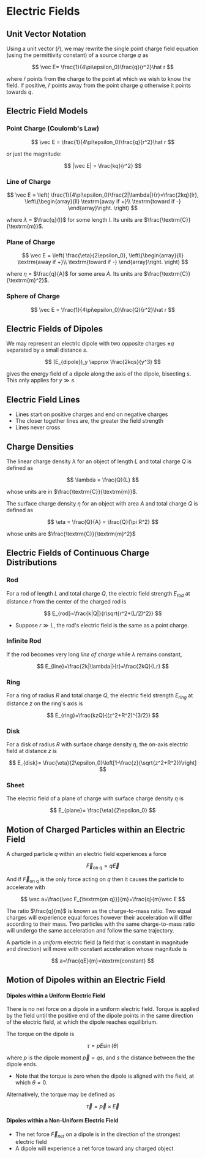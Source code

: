 # Electric Fields

## Unit Vector Notation
Using a unit vector ($\hat r$), we may rewrite the single point charge field equation (using the permittivity constant) of a source charge $q$ as

$$
\vec E= \frac{1}{4\pi\epsilon_0}\frac{q}{r^2}\hat r
$$

where $\hat r$ points from the charge to the point at which we wish to know the field. If positive, $\hat r$ points away from the point charge $q$ otherwise it points towards $q$.

## Electric Field Models

### Point Charge (Coulomb's Law)

$$
\vec E = \frac{1}{4\pi\epsilon_0}\frac{q}{r^2}\hat r
$$

or just the magnitude:

$$
|\vec E| = \frac{kq}{r^2}
$$

### Line of Charge

$$
\vec E = \left(
    \frac{1}{4\pi\epsilon_0}\frac{2|\lambda|}{r}=\frac{2kq}{lr},
    \left\{\begin{array}{ll}
        \textrm{away if +}\\
        \textrm{toward if -}
    \end{array}\right.
\right)
$$

where $\lambda$ = $\frac{q}{l}$ for some length $l$. Its units are $\frac{\textrm{C}}{\textrm{m}}$.

### Plane of Charge

$$
\vec E = \left(
    \frac{\eta}{2\epsilon_0},
    \left\{\begin{array}{ll}
        \textrm{away if +}\\
        \textrm{toward if -}
    \end{array}\right.
\right)
$$

where $\eta$ = $\frac{q}{A}$ for some area $A$. Its units are $\frac{\textrm{C}}{\textrm{m}^2}$.

### Sphere of Charge

$$
\vec E = \frac{1}{4\pi\epsilon_0}\frac{Q}{r^2}\hat r
$$

## Electric Fields of Dipoles

We may represent an electric dipole with two opposite charges $\pm q$ separated by a small distance $s$.

$$
(E_{dipole})_y \approx \frac{2kqs}{y^3}
$$

gives the energy field of a dipole along the axis of the dipole, bisecting s. This only applies for $y\gg s$.

## Electric Field Lines

- Lines start on positive charges and end on negative charges
- The closer together lines are, the greater the field strength
- Lines never cross

## Charge Densities

The linear charge density $\lambda$ for an object of length $L$ and total charge $Q$ is defined as

$$
\lambda = \frac{Q}{L}
$$

whose units are in $\frac{\textrm{C}}{\textrm{m}}$.

The surface charge density $\eta$ for an object with area $A$ and total charge $Q$ is defined as

$$
\eta = \frac{Q}{A} = \frac{Q}{\pi R^2}
$$

whose units are $\frac{\textrm{C}}{\textrm{m}^2}$

## Electric Fields of Continuous Charge Distributions

### Rod

For a rod of length $L$ and total charge $Q$, the electric field strength $E_{rod}$ at distance $r$ from the center of the charged rod is

$$
E_{rod}=\frac{k|Q|}{r\sqrt{r^2+(L/2)^2}}
$$

- Suppose $r\gg L$, the rod's electric field is the same as a point charge.

### Infinite Rod

If the rod becomes very long *line of charge* while $\lambda$ remains constant,

$$
E_{line}=\frac{2k|\lambda|}{r}=\frac{2kQ}{Lr}
$$

### Ring

For a ring of radius $R$ and total charge $Q$, the electric field strength $E_{ring}$ at distance $z$ on the ring's axis is

$$
E_{ring}=\frac{kzQ}{(z^2+R^2)^{3/2}}
$$

### Disk

For a disk of radius $R$ with surface charge density $\eta$, the on-axis electric field at distance $z$ is

$$
E_{disk}= \frac{\eta}{2\epsilon_0}\left[1-\frac{z}{\sqrt{z^2+R^2}}\right]
$$

### Sheet

The electric field of a plane of charge with surface charge density $\eta$ is

$$
E_{plane}= \frac{\eta}{2\epsilon_0}
$$

## Motion of Charged Particles within an Electric Field

A charged particle $q$ within an electric field experiences a force

$$
\vec F_{\textrm{on q}} = q\vec E
$$

And if $\vec F_{\textrm{on q}}$ is the only force acting on $q$ then it causes the particle to accelerate with

$$
\vec a=\frac{\vec F_{\textrm{on q}}}{m}=\frac{q}{m}\vec E
$$

The ratio $\frac{q}{m}$ is known as the charge-to-mass ratio. Two equal charges will experience equal forces however their acceleration will differ according to their mass. Two particles with the same charge-to-mass ratio will undergo the same acceleration and follow the same trajectory.

A particle in a *uniform* electric field (a field that is constant in magnitude and direction) will move with constant acceleration whose magnitude is

$$
a=\frac{qE}{m}=\textrm{constant}
$$

## Motion of Dipoles within an Electric Field

#### Dipoles within a Uniform Electric Field

There is no net force on a dipole in a uniform electric field. Torque is applied by the field until the positive end of the dipole points in the same direction of the electric field, at which the dipole reaches equilibrium.

The torque on the dipole is

$$
\tau = pE\sin(\theta)
$$

where $p$ is the dipole moment $\vec p=qs$, and $s$ the distance between the the dipole ends.

- Note that the torque is zero when the dipole is aligned with the field, at which $\theta=0$.

Alternatively, the torque may be defined as

$$
\vec\tau = \vec p\times\vec E
$$

#### Dipoles within a Non-Uniform Electric Field

- The net force $\vec F_{net}$ on a dipole is in the direction of the strongest electric field
- A dipole will experience a net force toward any charged object